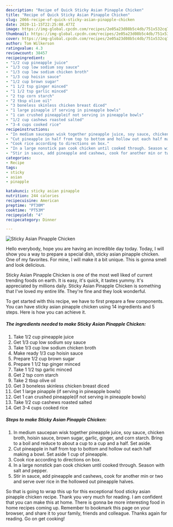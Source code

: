 ```yaml
---
description: "Recipe of Quick Sticky Asian Pinapple Chicken"
title: "Recipe of Quick Sticky Asian Pinapple Chicken"
slug: 2066-recipe-of-quick-sticky-asian-pinapple-chicken
date: 2020-11-15T22:25:08.477Z
image: https://img-global.cpcdn.com/recipes/2e05a23d08b5c4db/751x532cq70/sticky-asian-pinapple-chicken-recipe-main-photo.jpg
thumbnail: https://img-global.cpcdn.com/recipes/2e05a23d08b5c4db/751x532cq70/sticky-asian-pinapple-chicken-recipe-main-photo.jpg
cover: https://img-global.cpcdn.com/recipes/2e05a23d08b5c4db/751x532cq70/sticky-asian-pinapple-chicken-recipe-main-photo.jpg
author: Tom Wilkerson
ratingvalue: 4.3
reviewcount: 38457
recipeingredient:
- "1/2 cup pineapple juice"
- "1/3 cup low sodium soy sauce"
- "1/3 cup low sodium chicken broth"
- "1/3 cup hoisin sauce"
- "1/2 cup brown sugar"
- "1 1/2 tsp ginger minced"
- "1 1/2 tsp garlic minced"
- "2 tsp corn starch"
- "2 tbsp olive oil"
- "3 boneless skinless chicken breast diced"
- "1 large pinapple if serving in pineapple bowls"
- "1 can crushed pineappleif not serving in pineapple bowls"
- "1/2 cup cashews roasted salted"
- "3-4 cups cooked rice"
recipeinstructions:
- "In medium saucepan wisk together pineapple juice, soy sauce, chicken broth, hoisin sauce, brown sugar, garlic, ginger, and corn starch. Bring to a boil and reduce to about a cup to a cup and a half. Set aside."
- "Cut pineapple in half from top to bottom and hollow out each half making a bowl. Set aside 1 cup of pineapple."
- "Cook rice according to directions on box."
- "In a large nonstick pan cook chicken until cooked through. Season with salt and pepper."
- "Stir in sauce, add pineapple and cashews, cook for another min or two and serve over rice in the hollowed out pineapple halves."
categories:
- Recipe
tags:
- sticky
- asian
- pinapple

katakunci: sticky asian pinapple 
nutrition: 244 calories
recipecuisine: American
preptime: "PT30M"
cooktime: "PT53M"
recipeyield: "4"
recipecategory: Dinner

---
```



![Sticky Asian Pinapple Chicken](https://img-global.cpcdn.com/recipes/2e05a23d08b5c4db/751x532cq70/sticky-asian-pinapple-chicken-recipe-main-photo.jpg)

Hello everybody, hope you are having an incredible day today. Today, I will show you a way to prepare a special dish, sticky asian pinapple chicken. One of my favorites. For mine, I will make it a bit unique. This is gonna smell and look delicious.



Sticky Asian Pinapple Chicken is one of the most well liked of current trending foods on earth. It is easy, it's quick, it tastes yummy. It's appreciated by millions daily. Sticky Asian Pinapple Chicken is something that I've loved my entire life. They're fine and they look wonderful.


To get started with this recipe, we have to first prepare a few components. You can have sticky asian pinapple chicken using 14 ingredients and 5 steps. Here is how you can achieve it.

<!--inarticleads1-->

##### The ingredients needed to make Sticky Asian Pinapple Chicken:

1. Take 1/2 cup pineapple juice
1. Get 1/3 cup low sodium soy sauce
1. Take 1/3 cup low sodium chicken broth
1. Make ready 1/3 cup hoisin sauce
1. Prepare 1/2 cup brown sugar
1. Prepare 1 1/2 tsp ginger minced
1. Take 1 1/2 tsp garlic minced
1. Get 2 tsp corn starch
1. Take 2 tbsp olive oil
1. Get 3 boneless skinless chicken breast diced
1. Get 1 large pinapple (if serving in pineapple bowls)
1. Get 1 can crushed pineapple(if not serving in pineapple bowls)
1. Take 1/2 cup cashews roasted salted
1. Get 3-4 cups cooked rice




<!--inarticleads2-->

##### Steps to make Sticky Asian Pinapple Chicken:

1. In medium saucepan wisk together pineapple juice, soy sauce, chicken broth, hoisin sauce, brown sugar, garlic, ginger, and corn starch. Bring to a boil and reduce to about a cup to a cup and a half. Set aside.
1. Cut pineapple in half from top to bottom and hollow out each half making a bowl. Set aside 1 cup of pineapple.
1. Cook rice according to directions on box.
1. In a large nonstick pan cook chicken until cooked through. Season with salt and pepper.
1. Stir in sauce, add pineapple and cashews, cook for another min or two and serve over rice in the hollowed out pineapple halves.




So that is going to wrap this up for this exceptional food sticky asian pinapple chicken recipe. Thank you very much for reading. I am confident that you can make this at home. There is gonna be more interesting food in home recipes coming up. Remember to bookmark this page on your browser, and share it to your family, friends and colleague. Thanks again for reading. Go on get cooking!
